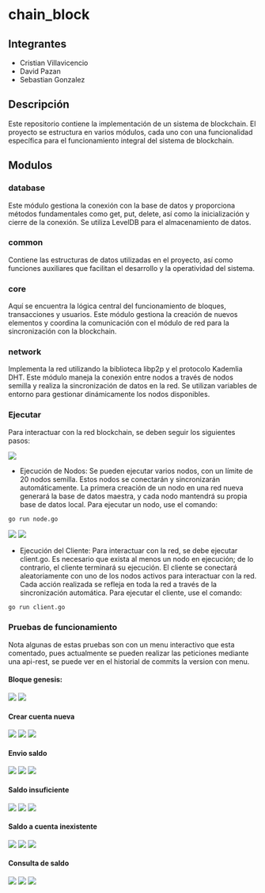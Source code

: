 # chain_block

## Integrantes

- Cristian Villavicencio
- David Pazan
- Sebastian Gonzalez

## Descripción

Este repositorio contiene la implementación de un sistema de blockchain. El proyecto se estructura en varios módulos, cada uno con una funcionalidad específica para el funcionamiento integral del sistema de blockchain.

## Modulos

### database

Este módulo gestiona la conexión con la base de datos y proporciona métodos fundamentales como get, put, delete, así como la inicialización y cierre de la conexión. Se utiliza LevelDB para el almacenamiento de datos.

### common

Contiene las estructuras de datos utilizadas en el proyecto, así como funciones auxiliares que facilitan el desarrollo y la operatividad del sistema.

### core

Aquí se encuentra la lógica central del funcionamiento de bloques, transacciones y usuarios. Este módulo gestiona la creación de nuevos elementos y coordina la comunicación con el módulo de red para la sincronización con la blockchain.

### network

Implementa la red utilizando la biblioteca libp2p y el protocolo Kademlia DHT. Este módulo maneja la conexión entre nodos a través de nodos semilla y realiza la sincronización de datos en la red. Se utilizan variables de entorno para gestionar dinámicamente los nodos disponibles.

### Ejecutar

Para interactuar con la red blockchain, se deben seguir los siguientes pasos:

![](img/NODOS.png)

- Ejecución de Nodos: Se pueden ejecutar varios nodos, con un límite de 20 nodos semilla. Estos nodos se conectarán y sincronizarán automáticamente. La primera creación de un nodo en una red nueva generará la base de datos maestra, y cada nodo mantendrá su propia base de datos local. Para ejecutar un nodo, use el comando:


```bash
go run node.go
```

![](img/API.png)
![](img/CLIENTE.png)

- Ejecución del Cliente: Para interactuar con la red, se debe ejecutar client.go. Es necesario que exista al menos un nodo en ejecución; de lo contrario, el cliente terminará su ejecución. El cliente se conectará aleatoriamente con uno de los nodos activos para interactuar con la red. Cada acción realizada se refleja en toda la red a través de la sincronización automática. Para ejecutar el cliente, use el comando:

```bash
go run client.go
```

### Pruebas de funcionamiento

Nota algunas de estas pruebas son con un menu interactivo que esta comentado, pues actualmente se pueden realizar las peticiones mediante una api-rest, se puede ver en el historial de commits la version con menu.

#### Bloque genesis:

![](img/GENESIS1.png)
![](img/GENESIS2.png)

#### Crear cuenta nueva

![](img/CUENTANEW1.png)
![](img/CUENTANEW2.png)
![](img/CUENTANEW3.png)

#### Envio saldo

![](img/SALDO1.png)
![](img/SALDO2.png)
![](img/SALDO3.png)

#### Saldo insuficiente

![](img/FONDOS1.png)
![](img/FONDOS2.png)
![](img/FONDOS3.png)

#### Saldo a cuenta inexistente

![](img/FAKE1.png)
![](img/FAKE2.png)
![](img/FAKE3.png)

#### Consulta de saldo

![](img/GETSALDO1.png)
![](img/GETSALDO2.png)
![](img/GETSALDO3.png)